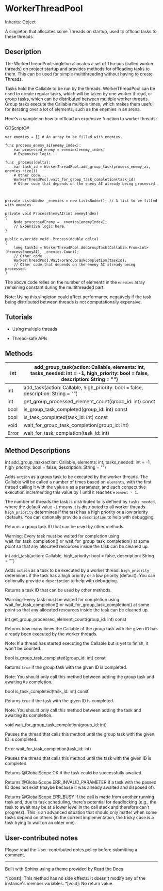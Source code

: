# WorkerThreadPool

Inherits: Object

A singleton that allocates some Threads on startup, used to offload tasks to
these threads.

## Description

The WorkerThreadPool singleton allocates a set of Threads (called worker
threads) on project startup and provides methods for offloading tasks to them.
This can be used for simple multithreading without having to create Threads.

Tasks hold the Callable to be run by the threads. WorkerThreadPool can be used
to create regular tasks, which will be taken by one worker thread, or group
tasks, which can be distributed between multiple worker threads. Group tasks
execute the Callable multiple times, which makes them useful for iterating
over a lot of elements, such as the enemies in an arena.

Here's a sample on how to offload an expensive function to worker threads:

GDScriptC#

    
    
    var enemies = [] # An array to be filled with enemies.
    
    func process_enemy_ai(enemy_index):
        var processed_enemy = enemies[enemy_index]
        # Expensive logic...
    
    func _process(delta):
        var task_id = WorkerThreadPool.add_group_task(process_enemy_ai, enemies.size())
        # Other code...
        WorkerThreadPool.wait_for_group_task_completion(task_id)
        # Other code that depends on the enemy AI already being processed.
    
    
    
    private List<Node> _enemies = new List<Node>(); // A list to be filled with enemies.
    
    private void ProcessEnemyAI(int enemyIndex)
    {
        Node processedEnemy = _enemies[enemyIndex];
        // Expensive logic here.
    }
    
    public override void _Process(double delta)
    {
        long taskId = WorkerThreadPool.AddGroupTask(Callable.From<int>(ProcessEnemyAI), _enemies.Count);
        // Other code...
        WorkerThreadPool.WaitForGroupTaskCompletion(taskId);
        // Other code that depends on the enemy AI already being processed.
    }
    

The above code relies on the number of elements in the `enemies` array
remaining constant during the multithreaded part.

Note: Using this singleton could affect performance negatively if the task
being distributed between threads is not computationally expensive.

## Tutorials

  * Using multiple threads

  * Thread-safe APIs

## Methods

int | add_group_task(action: Callable, elements: int, tasks_needed: int = -1, high_priority: bool = false, description: String = "")  
---|---  
int | add_task(action: Callable, high_priority: bool = false, description: String = "")  
int | get_group_processed_element_count(group_id: int) const  
bool | is_group_task_completed(group_id: int) const  
bool | is_task_completed(task_id: int) const  
void | wait_for_group_task_completion(group_id: int)  
Error | wait_for_task_completion(task_id: int)  
  
## Method Descriptions

int add_group_task(action: Callable, elements: int, tasks_needed: int = -1,
high_priority: bool = false, description: String = "")

Adds `action` as a group task to be executed by the worker threads. The
Callable will be called a number of times based on `elements`, with the first
thread calling it with the value `0` as a parameter, and each consecutive
execution incrementing this value by 1 until it reaches `element - 1`.

The number of threads the task is distributed to is defined by `tasks_needed`,
where the default value `-1` means it is distributed to all worker threads.
`high_priority` determines if the task has a high priority or a low priority
(default). You can optionally provide a `description` to help with debugging.

Returns a group task ID that can be used by other methods.

Warning: Every task must be waited for completion using
wait_for_task_completion() or wait_for_group_task_completion() at some point
so that any allocated resources inside the task can be cleaned up.

int add_task(action: Callable, high_priority: bool = false, description:
String = "")

Adds `action` as a task to be executed by a worker thread. `high_priority`
determines if the task has a high priority or a low priority (default). You
can optionally provide a `description` to help with debugging.

Returns a task ID that can be used by other methods.

Warning: Every task must be waited for completion using
wait_for_task_completion() or wait_for_group_task_completion() at some point
so that any allocated resources inside the task can be cleaned up.

int get_group_processed_element_count(group_id: int) const

Returns how many times the Callable of the group task with the given ID has
already been executed by the worker threads.

Note: If a thread has started executing the Callable but is yet to finish, it
won't be counted.

bool is_group_task_completed(group_id: int) const

Returns `true` if the group task with the given ID is completed.

Note: You should only call this method between adding the group task and
awaiting its completion.

bool is_task_completed(task_id: int) const

Returns `true` if the task with the given ID is completed.

Note: You should only call this method between adding the task and awaiting
its completion.

void wait_for_group_task_completion(group_id: int)

Pauses the thread that calls this method until the group task with the given
ID is completed.

Error wait_for_task_completion(task_id: int)

Pauses the thread that calls this method until the task with the given ID is
completed.

Returns @GlobalScope.OK if the task could be successfully awaited.

Returns @GlobalScope.ERR_INVALID_PARAMETER if a task with the passed ID does
not exist (maybe because it was already awaited and disposed of).

Returns @GlobalScope.ERR_BUSY if the call is made from another running task
and, due to task scheduling, there's potential for deadlocking (e.g., the task
to await may be at a lower level in the call stack and therefore can't
progress). This is an advanced situation that should only matter when some
tasks depend on others (in the current implementation, the tricky case is a
task trying to wait on an older one).

## User-contributed notes

Please read the User-contributed notes policy before submitting a comment.

* * *

Built with Sphinx using a theme provided by Read the Docs.

  *[const]: This method has no side effects. It doesn't modify any of the instance's member variables.
  *[void]: No return value.

